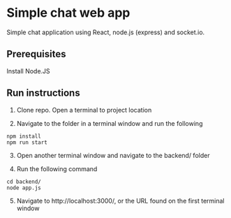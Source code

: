 
# Simple chat web app
Simple chat application using React, node.js (express) and socket.io.

## Prerequisites
Install Node.JS
  
## Run instructions

1. Clone repo. Open a terminal to project location

2. Navigate to the folder in a terminal window and run the following 

```
npm install
npm run start
```

3. Open another terminal window and navigate to the backend/ folder

4. Run the following command

```
cd backend/
node app.js
```

5. Navigate to http://localhost:3000/, or the URL found on the first terminal window
